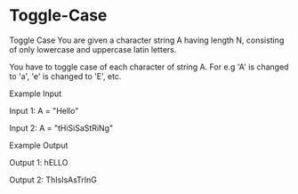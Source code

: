 # Toggle-Case
Toggle Case
You are given a character string A having length N, consisting of only lowercase and uppercase latin letters.

You have to toggle case of each character of string A. For e.g 'A' is changed to 'a', 'e' is changed to 'E', etc.

Example Input

Input 1:
A = "Hello"


Input 2:
A = "tHiSiSaStRiNg"


Example Output

Output 1:
hELLO


Output 2:
ThIsIsAsTrInG 

